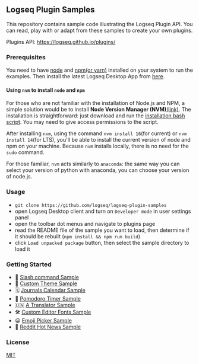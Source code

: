 ## Logseq Plugin Samples

This repository contains sample code illustrating the Logseq Plugin API. You can read, play with or adapt from these
samples to create your own plugins.

Plugins API: https://logseq.github.io/plugins/

### Prerequisites

You need to have [node](https://nodejs.org/) and [npm(or yarn)](https://yarnpkg.com/getting-started/install) installed
on your system to run the examples. Then install the latest Logseq Desktop App
from [here](https://github.com/logseq/logseq/releases).

#### Using `nvm` to install `node` and `npm`

For those who are not familiar with the installation of Node.js and NPM, a simple solution would be to install **Node
Version Manager (NVM)**[(link)](https://github.com/nvm-sh/nvm). The installation is straightforward: just download and
run the [installation bash script](https://github.com/nvm-sh/nvm/blob/v0.38.0/install.sh). You may need to give access
permissions to the script.

After installing `nvm`, using the command `nvm install 16`(for current) or `nvm install 14`(for LTS), you'll be able to
install the current version of node and npm on your machine. Because `nvm` installs locally, there is no need
for the `sudo` command.

For those familiar, `nvm` acts similarly to `anaconda`: the same way you can select your version of python with
anaconda, you can choose your version of node.js.

### Usage

- `git clone https://github.com/logseq/logseq-plugin-samples`
- open Logseq Desktop client and turn on `Developer mode` in user settings panel
- open the toolbar dot menus and navigate to plugins page
- read the README file of the sample you want to load, then determine if it should be
  rebuilt (`npm install && npm run build`)
- click `Load unpacked package` button, then select the sample directory to load it

### Getting Started

- 🌱 [Slash command Sample](./logseq-slash-commands)
- 🎨 [Custom Theme Sample](./logseq-bujo-themes)
- 🗓 [Journals Calendar Sample](./logseq-journals-calendar)
- 🍅 [Pomodoro Timer Sample](./logseq-pomodoro-timer)
- 🇺🇳 [A Translator Sample](./logseq-a-translator)
- 🛠 [Custom Editor Fonts Sample](./logseq-awesome-fonts)
- 😀 [Emoji Picker Sample](./logseq-emoji-picker)
- 📰 [Reddit Hot News Sample](./logseq-reddit-hot-news)

### License

[MIT](./LICENSE)
